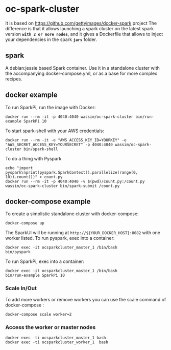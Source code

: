 # oc-spark-cluster
It is based on https://github.com/gettyimages/docker-spark project 
The difference is that it allows launching a spark cluster on the latest spark version **`with 2 or more nodes`**, and it gives a Dockerfile that allows to inject your dependencies in the spark **`jars`** folder.  


## spark
A debian:jessie based Spark container. Use it in a standalone cluster with the accompanying docker-compose.yml, or as a base for more complex recipes.

## docker example
To run SparkPi, run the image with Docker:
```
docker run --rm -it -p 4040:4040 wassim/oc-spark-cluster bin/run-example SparkPi 10
```

To start spark-shell with your AWS credentials:
```
docker run --rm -it -e "AWS_ACCESS_KEY_ID=YOURKEY" -e "AWS_SECRET_ACCESS_KEY=YOURSECRET" -p 4040:4040 wassim/oc-spark-cluster bin/spark-shell
```

To do a thing with Pyspark
```
echo "import pyspark\nprint(pyspark.SparkContext().parallelize(range(0, 10)).count())" > count.py
docker run --rm -it -p 4040:4040 -v $(pwd)/count.py:/count.py wassim/oc-spark-cluster bin/spark-submit /count.py
```

## docker-compose example
To create a simplistic standalone cluster with docker-compose:

```
docker-compose up
```

The SparkUI will be running at `http://${YOUR_DOCKER_HOST}:8082` with one worker listed. To run pyspark, exec into a container:

```
docker exec -it ocsparkcluster_master_1 /bin/bash
bin/pyspark
```

To run SparkPi, exec into a container:

```
docker exec -it ocsparkcluster_master_1 /bin/bash
bin/run-example SparkPi 10
```

### Scale In/Out
To add more workers or remove workers you can use the scale command of docker-compose : 
```
docker-compose scale worker=2
```

### Access the worker or master nodes

```
docker exec -ti ocsparkcluster_master_1 bash
docker exec -ti ocsparkcluster_worker_1  bash
```
